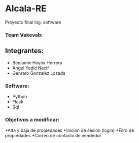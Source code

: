 # Alcala-RE
Proyecto final Ing. software  

### Team Vakevab:  
## Integrantes:  
* Benjamin Hoyos Herrera
* Angel Yedid Nacif
* Genraro Gonzalez Lozada

### Software:
* Python
* Flask
* Sql

### Objetivos a modificar:
*Alta y baja de propiedades
*Inicion de sesion (login)
*Filro de propiedades
*Correo de contacto de vendedor

